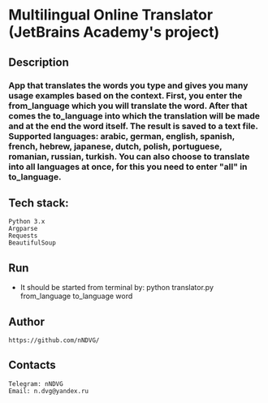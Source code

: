 # Multilingual Online Translator (JetBrains Academy's project)

## Description
### App that translates the words you type and gives you many usage examples based on the context. First, you enter the from_language which you will translate the word. After that comes the to_language into which the translation will be made and at the end the word itself. The result is saved to a text file. Supported languages:  arabic, german, english, spanish, french, hebrew, japanese, dutch, polish, portuguese, romanian, russian, turkish. You can also choose to translate into all languages at once, for this you need to enter "all" in to_language.

## Tech stack:
    Python 3.x 
    Argparse
    Requests
    BeautifulSoup

## Run
 - It should be started from terminal by: python translator.py from_language to_language word

## Author

    https://github.com/nNDVG/

## Contacts

    Telegram: nNDVG
    Email: n.dvg@yandex.ru
